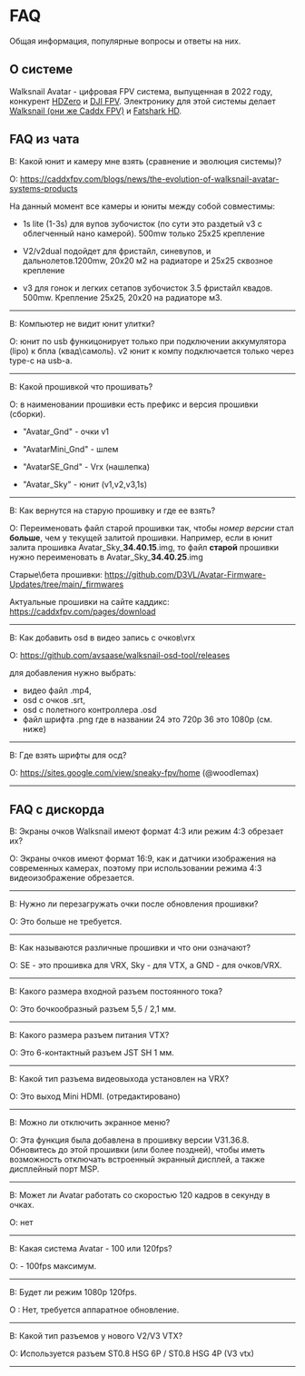 # FAQ

Общая информация, популярные вопросы и ответы на них.

## О системе

Walksnail Avatar - цифровая FPV система, выпущенная в 2022 году, конкурент [HDZero](hdzero.ru) и [DJI FPV](https://www.djifpv.ru). Электронику для этой системы делает [Walksnail (они же Caddx FPV)](https://caddxfpv.com/collections/walksnail-avatar-system) и [Fatshark HD](https://www.fatshark.com).


## FAQ из чата

B: Какой юнит и камеру мне взять (сравнение и эволюция системы)?

О: https://caddxfpv.com/blogs/news/the-evolution-of-walksnail-avatar-systems-products

На данный момент все камеры и юниты между собой совместимы:

* 1s lite (1-3s) для вупов зубочисток (по сути это раздетый v3 с облегченный  нано камерой). 500mw только 25х25 крепление

* V2/v2dual подойдет для фристайл, синевупов, и дальнолетов.1200mw, 20х20 м2 на радиаторе и 25х25 сквозное крепление

* v3 для гонок и легких сетапов зубочисток 3.5 фристайл квадов. 500mw. Крепление 25х25, 20х20 на радиаторе м3.

---

В: Компьютер не видит юнит улитки?

О: юнит по usb функицонирует только при подключении аккумулятора (lipo) к бпла (квад\самоль). v2 юнит к компу подключается только через type-c на usb-a.

---

B: Какой прошивкой что прошивать?

О: в наименовании прошивки есть префикс и версия прошивки (сборки).

* "Avatar_Gnd" - очки v1

* "AvatarMini_Gnd" - шлем  

* "AvatarSE_Gnd" - Vrx (нашлепка)

* "Avatar_Sky" - юнит (v1,v2,v3,1s)

---

B: Как вернутся на старую прошивку и где ее взять?

О: Переименовать файл старой прошивки так, чтобы _номер версии_ стал **больше**, чем у текущей залитой прошивки. Например, если в юнит залита прошивка Avatar_Sky_**34.40.15**.img, то файл **старой** прошивки нужно переименовать в Avatar_Sky_**34.40.25**.img

Старые\бета прошивки: https://github.com/D3VL/Avatar-Firmware-Updates/tree/main/_firmwares

Актуальные прошивки на сайте каддикс: https://caddxfpv.com/pages/download

---

B: Как добавить osd в видео запись с очков\vrx

О: https://github.com/avsaase/walksnail-osd-tool/releases

для добавления нужно выбрать:

- видео файл .mp4, 
- osd с очков .srt, 
- osd с полетного контроллера .osd
- файл шрифта .png где в названии 24 это 720p 36 это 1080p (см. ниже)

---

B: Где взять шрифты для осд?

О: https://sites.google.com/view/sneaky-fpv/home (@woodlemax)

---

## FAQ с дискорда 

В: Экраны очков Walksnail имеют формат 4:3 или режим 4:3 обрезает их?

О: Экраны очков имеют формат 16:9, как и датчики изображения на современных камерах, поэтому при использовании режима 4:3 видеоизображение обрезается.

---

В: Нужно ли перезагружать очки после обновления прошивки?

О: Это больше не требуется.

---

В: Как называются различные прошивки и что они означают?

О: SE - это прошивка для VRX, Sky - для VTX, а GND - для очков/VRX.

---

В: Какого размера входной разъем постоянного тока?

О: Это бочкообразный разъем 5,5 / 2,1 мм.

---

В: Какого размера разъем питания VTX?

О: Это 6-контактный разъем JST SH 1 мм.

---

В: Какой тип разъема видеовыхода установлен на VRX?

О: Это выход Mini HDMI. (отредактировано)

---

В: Можно ли отключить экранное меню? 

О: Эта функция была добавлена в прошивку версии V31.36.8. Обновитесь до этой прошивки (или более поздней), чтобы иметь возможность отключать встроенный экранный дисплей, а также дисплейный порт MSP.

---

В: Может ли Avatar работать со скоростью 120 кадров в секунду в очках. 

О: нет

---

В: Какая система Avatar - 100 или 120fps? 

О: - 100fps максимум. 

---

В: Будет ли режим 1080p 120fps. 

О : Нет, требуется аппаратное обновление.

---

В: Какой тип разъемов у нового V2/V3 VTX?

О: Используется разъем ST0.8 HSG 6P /  ST0.8 HSG 4P (V3 vtx)

---
